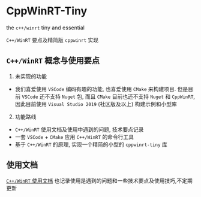 # CppWinRT-Tiny

the `c++/winrt` tiny and essential

`C++/WinRT` 要点及精简版 `cppwinrt` 实现

## `C++/WinRT` 概念与使用要点

1. 未实现的功能

* 我们喜爱使用 `VSCode` 编码有趣的功能, 也喜爱使用 `CMake` 来构建项目. 但是目前 `VSCode` 还不支持 `Nuget` 包, 而且 `CMake` 目前也还不支持 `Nuget` 和 `CppWinRT`, 因此目前使用 `Visual Studio 2019` (社区版及以上) 构建示例和小型库

2. 功能路线

* `C++/WinRT` 使用文档及使用中遇到的问题, 技术要点记录
* 一套 `VSCode` + `CMake` 应用 `C++/WinRT` 的命令行工具
* 基于 `C++/WinRT` 的原理, 实现一个精简的小型的 `cppwinrt-tiny` 库

## 使用文档

[`C++/WinRT` 使用文档](./essential.md) 也记录使用是遇到的问题和一些技术要点及使用技巧,不定期更新

